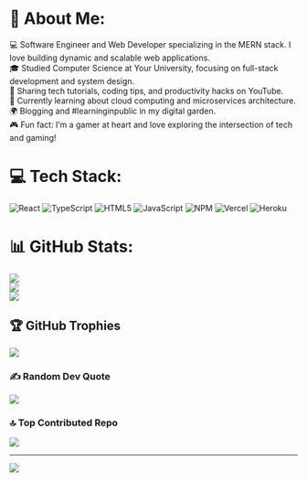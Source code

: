 # 💫 About Me:
💻 Software Engineer and Web Developer specializing in the MERN stack. I love building dynamic and scalable web applications.<br>🎓 Studied Computer Science at Your University, focusing on full-stack development and system design.<br>🎥 Sharing tech tutorials, coding tips, and productivity hacks on YouTube.<br>🌱 Currently learning about cloud computing and microservices architecture.<br>🌍 Blogging and #learninginpublic in my digital garden.<br>🎮 Fun fact: I’m a gamer at heart and love exploring the intersection of tech and gaming!


# 💻 Tech Stack:
![React](https://img.shields.io/badge/react-%2320232a.svg?style=for-the-badge&logo=react&logoColor=%2361DAFB) ![TypeScript](https://img.shields.io/badge/typescript-%23007ACC.svg?style=for-the-badge&logo=typescript&logoColor=white) ![HTML5](https://img.shields.io/badge/html5-%23E34F26.svg?style=for-the-badge&logo=html5&logoColor=white) ![JavaScript](https://img.shields.io/badge/javascript-%23323330.svg?style=for-the-badge&logo=javascript&logoColor=%23F7DF1E) ![NPM](https://img.shields.io/badge/NPM-%23CB3837.svg?style=for-the-badge&logo=npm&logoColor=white) ![Vercel](https://img.shields.io/badge/vercel-%23000000.svg?style=for-the-badge&logo=vercel&logoColor=white) ![Heroku](https://img.shields.io/badge/heroku-%23430098.svg?style=for-the-badge&logo=heroku&logoColor=white)
# 📊 GitHub Stats:
![](https://github-readme-stats.vercel.app/api?username=adnaneBc&theme=dark&hide_border=false&include_all_commits=false&count_private=false)<br/>
![](https://github-readme-streak-stats.herokuapp.com/?user=adnaneBc&theme=dark&hide_border=false)<br/>
![](https://github-readme-stats.vercel.app/api/top-langs/?username=adnaneBc&theme=dark&hide_border=false&include_all_commits=false&count_private=false&layout=compact)

## 🏆 GitHub Trophies
![](https://github-profile-trophy.vercel.app/?username=adnaneBc&theme=radical&no-frame=false&no-bg=true&margin-w=4)

### ✍️ Random Dev Quote
![](https://quotes-github-readme.vercel.app/api?type=horizontal&theme=radical)

### 🔝 Top Contributed Repo
![](https://github-contributor-stats.vercel.app/api?username=adnaneBc&limit=5&theme=dark&combine_all_yearly_contributions=true)

---
[![](https://visitcount.itsvg.in/api?id=adnaneBc&icon=0&color=0)](https://visitcount.itsvg.in)

<!-- Proudly created with GPRM ( https://gprm.itsvg.in ) -->
